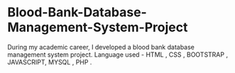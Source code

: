 # Blood-Bank-Database-Management-System-Project
During my academic career, I developed a blood bank database management system project.
Language used - HTML , CSS , BOOTSTRAP , JAVASCRIPT, MYSQL , PHP .
